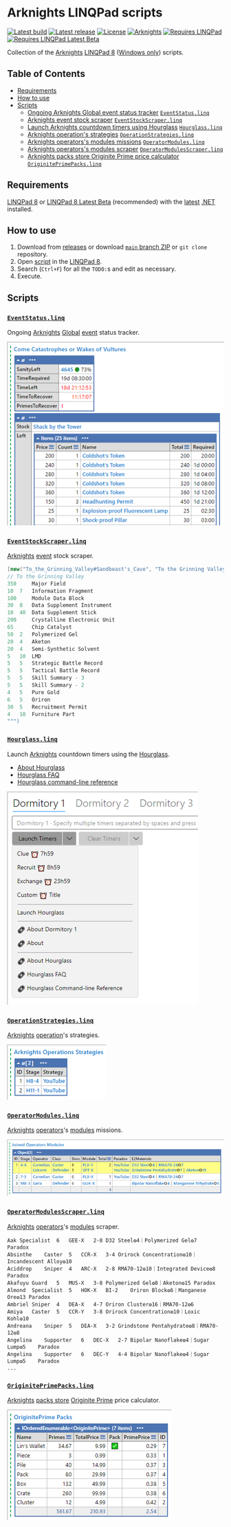 ﻿# Arknights LINQPad scripts

[![Latest build](https://github.com/i2van/ArknightsLINQPad/workflows/build/badge.svg)](https://github.com/i2van/ArknightsLINQPad/actions)
[![Latest release](https://img.shields.io/github/downloads/i2van/ArknightsLINQPad/total.svg)](https://github.com/i2van/ArknightsLINQPad/releases/latest)
[![License](https://img.shields.io/badge/license-MIT-orange)](https://opensource.org/licenses/MIT)
[![Arknights](https://img.shields.io/badge/arknights-wiki-black)](https://arknights.wiki.gg)
[![Requires LINQPad](https://img.shields.io/badge/requires-linqpad%208-teal)](https://www.linqpad.net/Download.aspx)
[![Requires LINQPad Latest Beta](https://img.shields.io/badge/recommended-linqpad%208%20beta-blue)](https://www.linqpad.net/LINQPad8.aspx#beta)

Collection of the [Arknights](https://arknights.wiki.gg) [LINQPad 8](https://www.linqpad.net) ([Windows only](https://forum.linqpad.net/discussion/1983/roadmap-for-cross-platform-ubuntu-linux)) scripts.

## Table of Contents ##

* [Requirements](#requirements)
* [How to use](#how-to-use)
* [Scripts](#scripts)
  * [Ongoing Arknights Global event status tracker](#eventstatuslinq) [`EventStatus.linq`](https://github.com/i2van/ArknightsLINQPad/blob/main/EventStatus.linq)
  * [Arknights event stock scraper](#eventstockscraperlinq) [`EventStockScraper.linq`](https://github.com/i2van/ArknightsLINQPad/blob/main/EventStockScraper.linq)
  * [Launch Arknights countdown timers using Hourglass](#hourglasslinq) [`Hourglass.linq`](https://github.com/i2van/ArknightsLINQPad/blob/main/Hourglass.linq)
  * [Arknights operation's strategies](#operationstrategieslinq) [`OperationStrategies.linq`](https://github.com/i2van/ArknightsLINQPad/blob/main/OperationStrategies.linq)
  * [Arknights operators's modules missions](#operatormoduleslinq) [`OperatorModules.linq`](https://github.com/i2van/ArknightsLINQPad/blob/main/OperatorModules.linq)
  * [Arknights operators's modules scraper](#operatormodulesscraperlinq) [`OperatorModulesScraper.linq`](https://github.com/i2van/ArknightsLINQPad/blob/main/OperatorModulesScraper.linq)
  * [Arknights packs store Originite Prime price calculator](#originiteprimepackslinq) [`OriginitePrimePacks.linq`](https://github.com/i2van/ArknightsLINQPad/blob/main/OriginitePrimePacks.linq)

## Requirements

[LINQPad 8](https://www.linqpad.net/Download.aspx) or [LINQPad 8 Latest Beta](https://www.linqpad.net/LINQPad8.aspx#beta) (recommended) with the [latest](https://dotnet.microsoft.com/en-us/download/dotnet/latest) [.NET](https://dotnet.microsoft.com/en-us/download/dotnet) installed.

## How to use

1. Download from [releases](https://github.com/i2van/ArknightsLINQPad/releases) or download [`main` branch ZIP](https://github.com/i2van/ArknightsLINQPad/archive/refs/heads/main.zip) or `git clone` repository.
2. Open [script](#scripts) in the [LINQPad 8](https://www.linqpad.net/Download.aspx).
3. Search (`Ctrl+F`) for all the `TODO:`s and edit as necessary.
4. Execute.

## Scripts

### [`EventStatus.linq`](https://github.com/i2van/ArknightsLINQPad/blob/main/EventStatus.linq)

Ongoing [Arknights](https://arknights.wiki.gg) [Global](https://arknights.wiki.gg/wiki/Arknights#Global) [event](https://arknights.wiki.gg/wiki/Event) status tracker.

![EventStatus.linq](img/EventStatus.png)

### [`EventStockScraper.linq`](https://github.com/i2van/ArknightsLINQPad/blob/main/EventStockScraper.linq)

[Arknights](https://arknights.wiki.gg) [event](https://arknights.wiki.gg/wiki/Event) stock scraper.

```csharp
[new("To_the_Grinning_Valley#Sandbeast's_Cave", "To the Grinning Valley", "Spicy_Bottletree_Sap")] = new("""
// To the Grinning Valley
350		Major Field
10	7	Information Fragment
100		Module Data Block
30	8	Data Supplement Instrument
10	40	Data Supplement Stick
200		Crystalline Electronic Unit
65		Chip Catalyst
50	2	Polymerized Gel
20	4	Aketon
20	4	Semi-Synthetic Solvent
5	10	LMD
5	5	Strategic Battle Record
5	5	Tactical Battle Record
5	5	Skill Summary - 3
5	5	Skill Summary - 2
4	5	Pure Gold
6	5	Oriron
30	5	Recruitment Permit
4	10	Furniture Part
""")
```

### [`Hourglass.linq`](https://github.com/i2van/ArknightsLINQPad/blob/main/Hourglass.linq)

Launch [Arknights](https://arknights.wiki.gg) countdown timers using the [Hourglass](https://github.com/i2van/hourglass).

* [About Hourglass](https://github.com/i2van/hourglass/blob/develop/README.md)
* [Hourglass FAQ](https://github.com/i2van/hourglass/blob/develop/FAQ.md)
* [Hourglass command-line reference](https://github.com/i2van/hourglass/blob/develop/Hourglass/Resources/Usage.txt)

![Hourglass.linq](img/Hourglass.png)

### [`OperationStrategies.linq`](https://github.com/i2van/ArknightsLINQPad/blob/main/OperationStrategies.linq)

[Arknights](https://arknights.wiki.gg) [operation](https://arknights.wiki.gg/wiki/Operation)'s strategies.

![OperationStrategies.linq](img/OperationStrategies.png)

### [`OperatorModules.linq`](https://github.com/i2van/ArknightsLINQPad/blob/main/OperatorModules.linq)

[Arknights](https://arknights.wiki.gg) [operators](https://arknights.wiki.gg/wiki/Operator)'s [modules](https://arknights.wiki.gg/wiki/Operator_Module) missions.

![OperatorModules.linq](img/OperatorModules.png)

### [`OperatorModulesScraper.linq`](https://github.com/i2van/ArknightsLINQPad/blob/main/OperatorModulesScraper.linq)

[Arknights](https://arknights.wiki.gg) [operators](https://arknights.wiki.gg/wiki/Operator)'s [modules](https://arknights.wiki.gg/wiki/Operator_Module) scraper.

```text
Aak	Specialist	6	GEE-X	2-8	D32 Steel❂4｜Polymerized Gel❂7	Paradox
Absinthe	Caster	5	CCR-X	3-4	Orirock Concentration❂10｜Incandescent Alloy❂10
Aciddrop	Sniper	4	ARC-X	2-8	RMA70-12❂10｜Integrated Device❂8	Paradox
Akafuyu	Guard	5	MUS-X	3-8	Polymerized Gel❂8｜Aketon❂15	Paradox
Almond	Specialist	5	HOK-X	BI-2	Oriron Block❂6｜Manganese Ore❂13	Paradox
Ambriel	Sniper	4	DEA-X	4-7	Oriron Cluster❂16｜RMA70-12❂6
Amiya	Caster	5	CCR-Y	3-8	Orirock Concentration❂10｜Loxic Kohl❂10
Andreana	Sniper	5	DEA-X	3-2	Grindstone Pentahydrate❂8｜RMA70-12❂8
Angelina	Supporter	6	DEC-X	2-7	Bipolar Nanoflake❂4｜Sugar Lump❂5	Paradox
Angelina	Supporter	6	DEC-Y	4-4	Bipolar Nanoflake❂4｜Sugar Lump❂5	Paradox
...
```

### [`OriginitePrimePacks.linq`](https://github.com/i2van/ArknightsLINQPad/blob/main/OriginitePrimePacks.linq)

[Arknights](https://arknights.wiki.gg) [packs store](https://arknights.wiki.gg/wiki/Packs_Store) [Originite Prime](https://arknights.wiki.gg/wiki/Originite_Prime) price calculator.

![OperatorModules.linq](img/OriginitePrimePacks.png)
